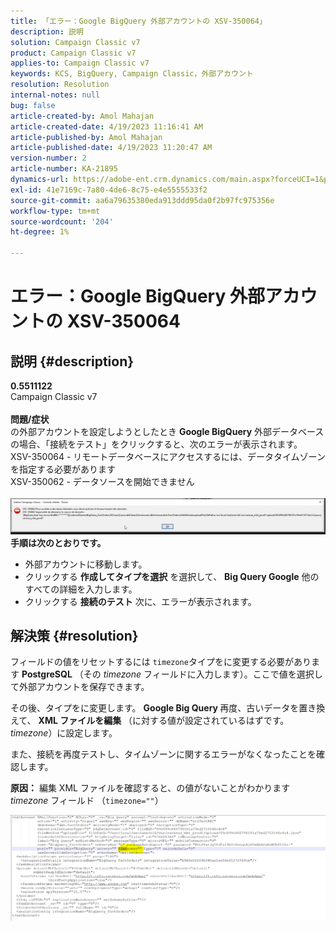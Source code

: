 ```yaml
---
title: 「エラー：Google BigQuery 外部アカウントの XSV-350064」
description: 説明
solution: Campaign Classic v7
product: Campaign Classic v7
applies-to: Campaign Classic v7
keywords: KCS, BigQuery, Campaign Classic，外部アカウント
resolution: Resolution
internal-notes: null
bug: false
article-created-by: Amol Mahajan
article-created-date: 4/19/2023 11:16:41 AM
article-published-by: Amol Mahajan
article-published-date: 4/19/2023 11:20:47 AM
version-number: 2
article-number: KA-21895
dynamics-url: https://adobe-ent.crm.dynamics.com/main.aspx?forceUCI=1&pagetype=entityrecord&etn=knowledgearticle&id=37f452a2-a3de-ed11-a7c7-6045bd0065b6
exl-id: 41e7169c-7a80-4de6-8c75-e4e5555533f2
source-git-commit: aa6a79635380eda913ddd95da0f2b97fc975356e
workflow-type: tm+mt
source-wordcount: '204'
ht-degree: 1%

---
```


# エラー：Google BigQuery 外部アカウントの XSV-350064

## 説明 {#description}

<b>0.5511122</b><br>Campaign Classic v7<br> <br><b>問題/症状</b><br>の外部アカウントを設定しようとしたとき <b>Google BigQuery</b> 外部データベースの場合、「接続をテスト」をクリックすると、次のエラーが表示されます。
 <br>XSV-350064 - リモートデータベースにアクセスするには、データタイムゾーンを指定する必要があります<br>XSV-350062 - データソースを開始できません<br> <br>![](assets/___4cf452a2-a3de-ed11-a7c7-6045bd0065b6___.png)<br>
<b>手順は次のとおりです。</b>

- 外部アカウントに移動します。
- クリックする <b>作成してタイプを選択</b> を選択して、 <b>Big Query Google</b> 他のすべての詳細を入力します。
- クリックする <b>接続のテスト</b> 次に、エラーが表示されます。



## 解決策 {#resolution}


フィールドの値をリセットするには `timezone`タイプをに変更する必要があります <b>PostgreSQL</b> （その *timezone* フィールドに入力します）。ここで値を選択して外部アカウントを保存できます。

その後、タイプをに変更します。 <b>Google Big Query </b>再度、古いデータを置き換えて、 <b>XML ファイルを編集</b> （に対する値が設定されているはずです。 *timezone*）に設定します。

また、接続を再度テストし、タイムゾーンに関するエラーがなくなったことを確認します。


<b>原因：</b>
編集 XML ファイルを確認すると、の値がないことがわかります *timezone* フィールド （`timezone=""`）



![](assets/c4243b67-d0dd-ed11-a7c7-6045bd006c82.png)

